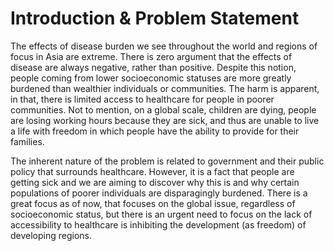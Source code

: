 # Introduction & Problem Statement

  The effects of disease burden we see throughout the world and regions of focus in Asia are extreme. There is zero argument that the effects of disease are always negative, rather than positive. Despite this notion, people coming from lower socioeconomic statuses are more greatly burdened than wealthier individuals or communities. The harm is apparent, in that, there is limited access to healthcare for people in poorer communities. Not to mention, on a global scale, children are dying, people are losing working hours because they are sick, and thus are unable to live a life with freedom in which people have the ability to provide for their families.

  The inherent nature of the problem is related to government and their public policy that surrounds healthcare. However, it is a fact that people are getting sick and we are aiming to discover why this is and why certain populations of poorer individuals are disparagingly burdened. There is a great focus as of now, that focuses on the global issue, regardless of socioeconomic status, but there is an urgent need to focus on the lack of accessibility to healthcare is inhibiting the development (as freedom) of developing regions. 
